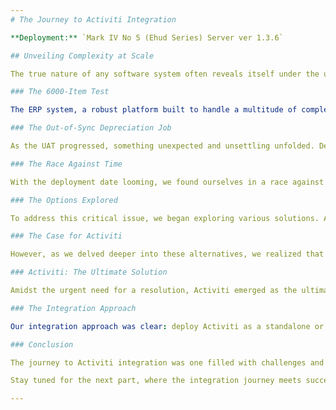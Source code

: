 ```yaml
---
# The Journey to Activiti Integration

**Deployment:** `Mark IV No 5 (Ehud Series) Server ver 1.3.6`

## Unveiling Complexity at Scale

The true nature of any software system often reveals itself under the unforgiving spotlight of user acceptance testing (UAT). It was during the final UAT of our ERP system, just on the cusp of deployment, that the complexities we faced in managing large-scale workflows came to light.

### The 6000-Item Test

The ERP system, a robust platform built to handle a multitude of complex workflows, was put to the test with a staggering volume of 6000 asset registration items. The objective was clear: to validate the performance and reliability of our depreciation module under real-world conditions. It seemed like a routine test until it wasn't.

### The Out-of-Sync Depreciation Job

As the UAT progressed, something unexpected and unsettling unfolded. Despite rigorous testing and meticulous planning, we encountered a persistent issue—an out-of-sync depreciation job. While the system reported these jobs as complete, errors continued to cascade. The root cause lay in the intricacies of managing complex workflows involving thousands of assets.

### The Race Against Time

With the deployment date looming, we found ourselves in a race against time. The complexity of our workflows, compounded by the sheer volume of assets, presented a formidable challenge. Our initial design, though sound in theory, couldn't stand the test of scale and real-world complexity.

### The Options Explored

To address this critical issue, we began exploring various solutions. Among them were options like Kafka in ordered FIFO sequences and asynchronous locks (think ZooKeeper). Each of these solutions showed promise, offering the potential to bring order to the chaos.

### The Case for Activiti

However, as we delved deeper into these alternatives, we realized that they would require extensive testing and coverage, including navigating an estimated 100 decision points for each of the targeted 10,000 assets in the final deployment. Time was a luxury we couldn't afford.

### Activiti: The Ultimate Solution

Amidst the urgent need for a resolution, Activiti emerged as the ultimate solution. Its comprehensive feature set and scalability meant that it could gracefully handle the complexities of our ERP system. But what truly set Activiti apart was its ability to seamlessly integrate with our existing system, allowing us to address the issue without a major overhaul.

### The Integration Approach

Our integration approach was clear: deploy Activiti as a standalone or microservice system and connect it to our ERP system via APIs. This approach aligned perfectly with our philosophy of modular separation. It ensured that the Activiti code remained distinct from the ERP-system codebase, reducing the need for exhaustive test coverage and allowing for a timely delivery and deployment of the depreciation module.

### Conclusion

The journey to Activiti integration was one filled with challenges and revelations. The complexities that lay hidden beneath the surface only emerged when confronted with the demands of real-world UAT. In the end, the decision to embrace Activiti as our workflow management solution not only resolved the issues at hand but also set us on a path of scalability, efficiency, and seamless integration—a path that would lead our ERP system into the future.

Stay tuned for the next part, where the integration journey meets successful implementation.

---
```

